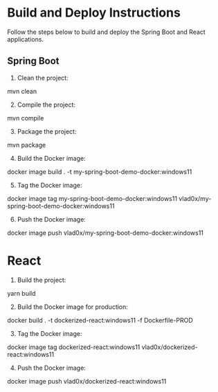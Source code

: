 # Build and Deploy Instructions

Follow the steps below to build and deploy the Spring Boot and React applications.

## Spring Boot

1. Clean the project:

mvn clean

2. Compile the project:

mvn compile

3. Package the project:

mvn package

4. Build the Docker image:

docker image build . -t my-spring-boot-demo-docker:windows11

5. Tag the Docker image:

docker image tag my-spring-boot-demo-docker:windows11 vlad0x/my-spring-boot-demo-docker:windows11

6. Push the Docker image:

docker image push vlad0x/my-spring-boot-demo-docker:windows11

# React

1. Build the project:

yarn build

2. Build the Docker image for production:

docker build . -t dockerized-react:windows11 -f Dockerfile-PROD

3. Tag the Docker image:

docker image tag dockerized-react:windows11 vlad0x/dockerized-react:windows11

4. Push the Docker image:

docker image push vlad0x/dockerized-react:windows11
